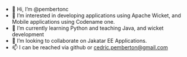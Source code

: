 - 👋 Hi, I’m @pembertonc
- 👀 I’m interested in developing applications using Apache Wicket, and Mobile applications using Codename one.
- 🌱 I’m currently learning Python and teaching Java, and wicket development
- 💞️ I’m looking to collaborate on Jakatar EE Applications.
- 📫 I can be reached via github or cedric.pemberton@gmail.com

<!---
pembertonc/pembertonc is a ✨ special ✨ repository because its `README.md` (this file) appears on your GitHub profile.
You can click the Preview link to take a look at your changes.
--->
